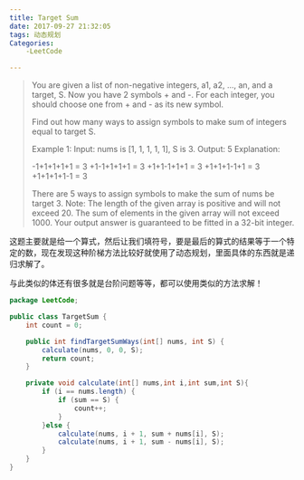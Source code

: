 ```yaml
---
title: Target Sum
date: 2017-09-27 21:32:05
tags: 动态规划
Categories:
	-LeetCode

---
```


> You are given a list of non-negative integers, a1, a2, ..., an, and a target, S. Now you have 2 symbols + and -. For each integer, you should choose one from + and - as its new symbol.
>
> Find out how many ways to assign symbols to make sum of integers equal to target S.
>
> Example 1:
> Input: nums is [1, 1, 1, 1, 1], S is 3.
> Output: 5
> Explanation:
>
> -1+1+1+1+1 = 3
> +1-1+1+1+1 = 3
> +1+1-1+1+1 = 3
> +1+1+1-1+1 = 3
> +1+1+1+1-1 = 3
>
> There are 5 ways to assign symbols to make the sum of nums be target 3.
> Note:
> The length of the given array is positive and will not exceed 20.
> The sum of elements in the given array will not exceed 1000.
> Your output answer is guaranteed to be fitted in a 32-bit integer.



这题主要就是给一个算式，然后让我们填符号，要是最后的算式的结果等于一个特定的数，现在发现这种阶梯方法比较好就使用了动态规划，里面具体的东西就是递归求解了。

与此类似的体还有很多就是台阶问题等等，都可以使用类似的方法求解！

```java
package LeetCode;

public class TargetSum {
    int count = 0;

    public int findTargetSumWays(int[] nums, int S) {
        calculate(nums, 0, 0, S);
        return count;
    }

    private void calculate(int[] nums,int i,int sum,int S){
        if (i == nums.length) {
            if (sum == S) {
                count++;
            }
        }else {
            calculate(nums, i + 1, sum + nums[i], S);
            calculate(nums, i + 1, sum - nums[i], S);
        }
    }
}
```



